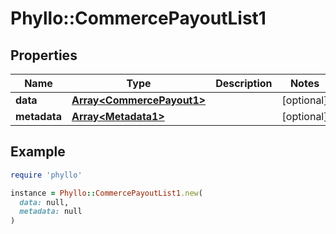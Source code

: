 # Phyllo::CommercePayoutList1

## Properties

| Name | Type | Description | Notes |
| ---- | ---- | ----------- | ----- |
| **data** | [**Array&lt;CommercePayout1&gt;**](CommercePayout1.md) |  | [optional] |
| **metadata** | [**Array&lt;Metadata1&gt;**](Metadata1.md) |  | [optional] |

## Example

```ruby
require 'phyllo'

instance = Phyllo::CommercePayoutList1.new(
  data: null,
  metadata: null
)
```

